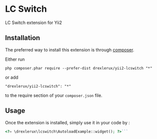 LC Switch
=========
LC Switch extension for Yii2

Installation
------------

The preferred way to install this extension is through [composer](http://getcomposer.org/download/).

Either run

```
php composer.phar require --prefer-dist drexlerux/yii2-lcswitch "*"
```

or add

```
"drexlerux/yii2-lcswitch": "*"
```

to the require section of your `composer.json` file.


Usage
-----

Once the extension is installed, simply use it in your code by  :

```php
<?= \drexlerux\lcswitch\AutoloadExample::widget(); ?>```